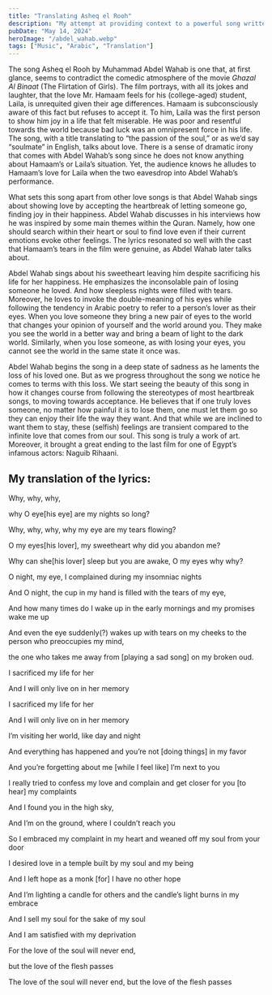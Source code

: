 ```yaml
---
title: "Translating Asheq el Rooh"
description: "My attempt at providing context to a powerful song written by one of Egypt's foremost musicians."
pubDate: "May 14, 2024"
heroImage: "/abdel_wahab.webp"
tags: ["Music", "Arabic", "Translation"]
---
```


The song Asheq el Rooh by Muhammad Abdel Wahab is one that, at first glance, seems to contradict the comedic atmosphere of the movie _Ghazal Al Binaat_ (The Flirtation of Girls). The film portrays, with all its jokes and laughter, that the love Mr. Hamaam feels for his (college-aged) student, Laila, is unrequited given their age differences. Hamaam is subconsciously aware of this fact but refuses to accept it. To him, Laila was the first person to show him joy in a life that felt miserable. He was poor and resentful towards the world because bad luck was an omnipresent force in his life. The song, with a title translating to “the passion of the soul,” or as we’d say “soulmate” in English, talks about love. There is a sense of dramatic irony that comes with Abdel Wahab’s song since he does not know anything about Hamaam’s or Laila’s situation. Yet, the audience knows he alludes to Hamaam’s love for Laila when the two eavesdrop into Abdel Wahab’s performance.


What sets this song apart from other love songs is that Abdel Wahab sings about showing love by accepting the heartbreak of letting someone go, finding joy in their happiness. Abdel Wahab discusses in his interviews how he was inspired by some main themes within the Quran. Namely, how one should search within their heart or soul to find love even if their current emotions evoke other feelings. The lyrics resonated so well with the cast that Hamaam’s tears in the film were genuine, as Abdel Wahab later talks about.


Abdel Wahab sings about his sweetheart leaving him despite sacrificing his life for her happiness. He emphasizes the inconsolable pain of losing someone he loved. And how sleepless nights were filled with tears. Moreover, he loves to invoke the double-meaning of his eyes while following the tendency in Arabic poetry to refer to a person’s lover as their eyes. When you love someone they bring a new pair of eyes to the world that changes your opinion of yourself and the world around you. They make you see the world in a better way and bring a beam of light to the dark world. Similarly, when you lose someone, as with losing your eyes, you cannot see the world in the same state it once was.


Abdel Wahab begins the song in a deep state of sadness as he laments the loss of his loved one. But as we progress throughout the song we notice he comes to terms with this loss. We start seeing the beauty of this song in how it changes course from following the stereotypes of most heartbreak songs, to moving towards acceptance. He believes that if one truly loves someone, no matter how painful it is to lose them, one must let them go so they can enjoy their life the way they want. And that while we are inclined to want them to stay, these (selfish) feelings are transient compared to the infinite love that comes from our soul. This song is truly a work of art. Moreover, it brought a great ending to the last film for one of Egypt’s infamous actors: Naguib Rihaani.

## My translation of the lyrics:
Why, why, why,

why O eye[his eye] are my nights so long?

Why, why, why, why my eye are my tears flowing?

O my eyes[his lover], my sweetheart why did you abandon me?

Why can she[his lover] sleep but you are awake, O my eyes why why?

O night, my eye, I complained during my insomniac nights

And O night, the cup in my hand is filled with the tears of my eye,

And how many times do I wake up in the early mornings and my promises wake me up

And even the eye suddenly(?) wakes up with tears on my cheeks 
to the person who preoccupies my mind, 

the one who takes me away from [playing a sad song] on my broken oud.

I sacrificed my life for her

And I will only live on in her memory

I sacrificed my life for her

And I will only live on in her memory


I’m visiting her world, like day and night

And everything has happened and you’re not [doing things] in my favor

And you’re forgetting about me [while I feel like] I’m next to you

I really tried to confess my love and complain and get closer for you [to hear] my complaints

And I found you in the high sky,

And I’m on the ground, where I couldn’t reach you


So I embraced my complaint in my heart and weaned off my soul from your door

I desired love in a temple built by my soul and my being

And I left hope as a monk [for] I have no other hope

And I’m lighting a candle for others and the candle’s light burns in my embrace

And I sell my soul for the sake of my soul

And I am satisfied with my deprivation

For the love of the soul will never end, 

but the love of the flesh passes

The love of the soul will never end, but the love of the flesh passes
